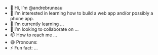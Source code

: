 - 👋 Hi, I’m @andrebruneau
- 👀 I’m interested in learning how to build a web app and/or possibly a phone app.
- 🌱 I’m currently learning ...  
- 💞️ I’m looking to collaborate on ... 
- 📫 How to reach me ... 
- 😄 Pronouns: 
- ⚡ Fun fact: ... 

<!---
andrebruneau/andrebruneau is a ✨ special ✨ repository because its `README.md` (this file) appears on your GitHub profile.
You can click the Preview link to take a look at your changes.
--->
